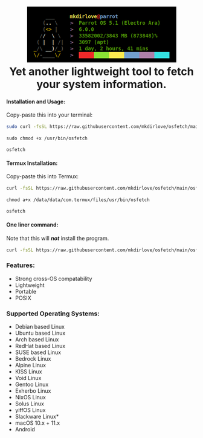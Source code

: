 <h1 align="center">
  <br>
  <a href="https://github.com/mkdirlove/osfetch"><img src="https://github.com/mkdirlove/osfetch/blob/main/osfetch.png" alt="osfetch"></a>
  <br>
  Yet another lightweight tool to fetch your system information.
  <br>
</h1>

#### Installation and Usage:

Copy-paste this into your terminal:

```sh
sudo curl -fsSL https://raw.githubusercontent.com/mkdirlove/osfetch/main/osfetch -o /usr/bin/osfetch
```
```
sudo chmod +x /usr/bin/osfetch
```
```
osfetch
```

#### Termux Installation:

Copy-paste this into Termux:

```sh
curl -fsSL https://raw.githubusercontent.com/mkdirlove/osfetch/main/osfetch -o /data/data/com.termux/files/usr/bin/osfetch
```
```
chmod a+x /data/data/com.termux/files/usr/bin/osfetch
```
```
osfetch
```

#### One liner command:

Note that this will ***not*** install the program.
```sh
curl -fsSL https://raw.githubusercontent.com/mkdirlove/osfetch/main/osfetch | sh
```

### Features:
- Strong cross-OS compatability
- Lightweight
- Portable
- POSIX

### Supported Operating Systems:
- Debian based Linux
- Ubuntu based Linux
- Arch based Linux
- RedHat based Linux
- SUSE based Linux
- Bedrock Linux
- Alpine Linux
- KISS Linux
- Void Linux
- Gentoo Linux
- Exherbo Linux
- NixOS Linux
- Solus Linux
- yiffOS Linux
- Slackware Linux\*
- macOS 10.x + 11.x
- Android
